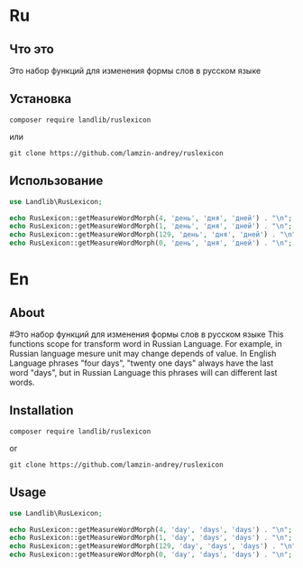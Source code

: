 # Ru

## Что это

Это набор функций для изменения формы слов в русском языке

## Установка

`composer require landlib/ruslexicon`

или

`git clone https://github.com/lamzin-andrey/ruslexicon`

## Использование

```php
use Landlib\RusLexicon;

echo RusLexicon::getMeasureWordMorph(4, 'день', 'дня', 'дней') . "\n";   //> дня
echo RusLexicon::getMeasureWordMorph(1, 'день', 'дня', 'дней') . "\n";   //> день
echo RusLexicon::getMeasureWordMorph(129, 'день', 'дня', 'дней') . "\n"; //> дней
echo RusLexicon::getMeasureWordMorph(0, 'день', 'дня', 'дней') . "\n";   //> дней
```

# En

## About

#Это набор функций для изменения формы слов в русском языке
This functions scope for transform word in Russian Language. For example, in Russian language mesure unit may change depends of value.
In English Language phrases "four days",  "twenty one days" always have the last word "days", but in Russian Language this phrases
will can different last words.

## Installation

`composer require landlib/ruslexicon`

or

`git clone https://github.com/lamzin-andrey/ruslexicon`

## Usage

```php
use Landlib\RusLexicon;

echo RusLexicon::getMeasureWordMorph(4, 'day', 'days', 'days') . "\n";   //> days
echo RusLexicon::getMeasureWordMorph(1, 'day', 'days', 'days') . "\n";   //> day
echo RusLexicon::getMeasureWordMorph(129, 'day', 'days', 'days') . "\n"; //> days
echo RusLexicon::getMeasureWordMorph(0, 'day', 'days', 'days') . "\n";   //> days
```
